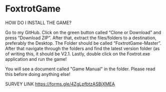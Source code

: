 # FoxtrotGame
HOW DO I INSTALL THE GAME?

Go to my GitHub. Click on the green button called “Clone or Download” and press “Download ZIP”. 
After that, extract the files/folders to a destination, preferably the Desktop. 
The Folder should be called “FoxtrotGame-Master”. After that navigate through the folders and find the latest version folder (as of writing this, it should be V2.1. 
Lastly, double click on the Foxtrot.exe application and run the game!

You will see a document called "Game Manual" in the folder. Please read this before doing anything else!


SURVEY LINK
https://forms.gle/4ZgLpfbtzASBjXMEA
